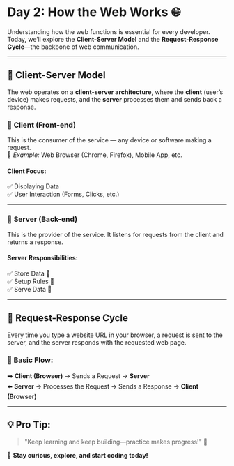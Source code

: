 # **Day 2: How the Web Works 🌐**  

Understanding how the web functions is essential for every developer. Today, we’ll explore the **Client-Server Model** and the **Request-Response Cycle**—the backbone of web communication.  

---

## **📌 Client-Server Model**  

The web operates on a **client-server architecture**, where the **client** (user’s device) makes requests, and the **server** processes them and sends back a response.  

### 🔹 **Client (Front-end)**
This is the consumer of the service — any device or software making a request.  
📌 *Example:* Web Browser (Chrome, Firefox), Mobile App, etc.  

#### **Client Focus:**  
✅ Displaying Data  
✅ User Interaction (Forms, Clicks, etc.)  

---

### 🔹 **Server (Back-end)**  
This is the provider of the service. It listens for requests from the client and returns a response.  

#### **Server Responsibilities:**  
✅ Store Data 📂  
✅ Setup Rules 🔧  
✅ Serve Data 📡  

---

## **🔄 Request-Response Cycle**  

Every time you type a website URL in your browser, a request is sent to the server, and the server responds with the requested web page.  

### **📍 Basic Flow:**  
➡️ **Client (Browser)** → Sends a Request → **Server**  
⬅️ **Server** → Processes the Request → Sends a Response → **Client (Browser)**  

---

## 💡 **Pro Tip:**  
> "Keep learning and keep building—practice makes progress!" 💪  

🚀 **Stay curious, explore, and start coding today!**  

